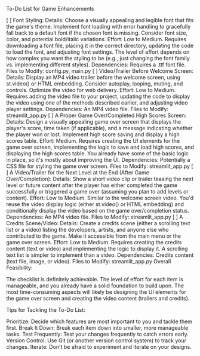 To-Do List for Game Enhancements

[ ] Font Styling:
Details: Choose a visually appealing and legible font that fits the game's theme. Implement font loading with error handling to gracefully fall back to a default font if the chosen font is missing. Consider font size, color, and potential bold/italic variations.
Effort: Low to Medium. Requires downloading a font file, placing it in the correct directory, updating the code to load the font, and adjusting font settings. The level of effort depends on how complex you want the styling to be (e.g., just changing the font family vs. implementing different styles).
Dependencies: Requires a .ttf font file.
Files to Modify: config.py, main.py
[ ] Video/Trailer Before Welcome Screen:
Details: Display an MP4 video trailer before the welcome screen, using st.video() or HTML embedding. Consider autoplay, looping, muting, and controls. Optimize the video for web delivery.
Effort: Low to Medium. Requires adding the video file to your project, updating the code to display the video using one of the methods described earlier, and adjusting video player settings.
Dependencies: An MP4 video file.
Files to Modify: streamlit_app.py
[ ] A Proper Game Over/Completed High Scores Screen:
Details: Design a visually appealing game over screen that displays the player's score, time taken (if applicable), and a message indicating whether the player won or lost. Implement high score saving and display a high scores table.
Effort: Medium. Requires creating the UI elements for the game over screen, implementing the logic to save and load high scores, and displaying the high scores table. You already have some of the basic logic in place, so it's mostly about improving the UI.
Dependencies: Potentially a CSS file for styling the game over screen.
Files to Modify: streamlit_app.py
[ ] A Video/Trailer for the Next Level at the End (After Game Over/Completion):
Details: Show a short video clip or trailer teasing the next level or future content after the player has either completed the game successfully or triggered a game over (assuming you plan to add levels or content).
Effort: Low to Medium. Similar to the welcome screen video. You'd reuse the video display logic (either st.video() or HTML embedding) and conditionally display the video based on the game over/completion status.
Dependencies: An MP4 video file.
Files to Modify: streamlit_app.py
[ ] A Credits Scene/Video:
Details: Create a credits scene (either a scrolling text list or a video) listing the developers, artists, and anyone else who contributed to the game. Make it accessible from the main menu or the game over screen.
Effort: Low to Medium. Requires creating the credits content (text or video) and implementing the logic to display it. A scrolling text list is simpler to implement than a video.
Dependencies: Credits content (text file, image, or video).
Files to Modify: streamlit_app.py
Overall Feasibility:

The checklist is definitely achievable. The level of effort for each item is manageable, and you already have a solid foundation to build upon. The most time-consuming aspects will likely be designing the UI elements for the game over screen and creating the video content (trailers and credits).

Tips for Tackling the To-Do List:

Prioritize: Decide which features are most important to you and tackle them first.
Break It Down: Break each item down into smaller, more manageable tasks.
Test Frequently: Test your changes frequently to catch errors early.
Version Control: Use Git (or another version control system) to track your changes.
Iterate: Don't be afraid to experiment and iterate on your designs.
